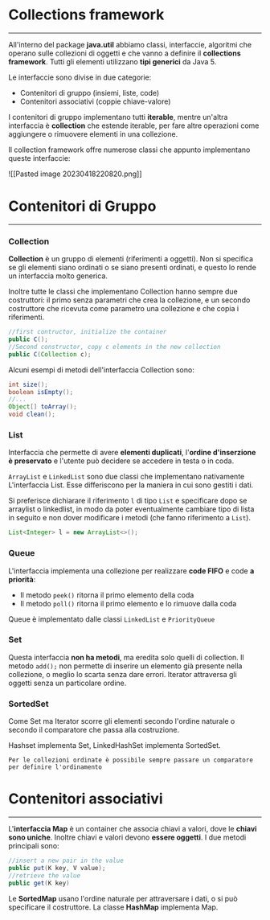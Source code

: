 # Collections framework
---
All'interno del package **java.util** abbiamo classi, interfaccie, algoritmi che operano sulle collezioni di oggetti e che vanno a definire il **collections framework**.
Tutti gli elementi utilizzano **tipi generici** da Java 5.

Le interfaccie sono divise in due categorie:
- Contenitori di gruppo (insiemi, liste, code)
- Contenitori associativi (coppie chiave-valore)

I contenitori di gruppo implementano tutti **iterable**, mentre un'altra interfaccia è **collection** che estende iterable, per fare altre operazioni come aggiungere o rimuovere elementi in una collezione.

Il collection framework offre numerose classi che appunto implementano queste interfaccie:

![[Pasted image 20230418220820.png]]


# Contenitori di Gruppo
---

### Collection

**Collection** è un gruppo di elementi (riferimenti a oggetti). Non si specifica se gli elementi siano ordinati o se siano presenti ordinati, e questo lo rende un interfaccia molto generica.

Inoltre tutte le classi che implementano Collection hanno sempre due costruttori: il primo senza parametri che crea la collezione, e un secondo costruttore che ricevuta come parametro una collezione e che copia i riferimenti.

```java
//first contructor, initialize the container
public C();
//Second constructor, copy c elements in the new collection
public C(Collection c);
```

Alcuni esempi di metodi dell'interfaccia Collection sono:

```java
int size();
boolean isEmpty();
//...
Object[] toArray();
void clean();
```

### List

Interfaccia che permette di avere **elementi duplicati**, l'**ordine d'inserzione è preservato** e l'utente può decidere se accedere in testa o in coda.

`ArrayList` e `LinkedList` sono due classi che implementano nativamente L'interfaccia List. Esse differiscono per la maniera in cui sono gestiti i dati.

Si preferisce dichiarare il riferimento `l` di tipo `List` e specificare dopo se arraylist o linkedlist, in modo da poter eventualmente cambiare tipo di lista in seguito e non dover modificare i metodi (che fanno riferimento a `List`).

```java
List<Integer> l = new ArrayList<>();
```

### Queue

L'interfaccia implementa una collezione per realizzare **code FIFO** e code **a priorità**:
- Il metodo `peek()` ritorna il primo elemento della coda
- Il metodo `poll()` ritorna il primo elemento e lo rimuove dalla coda

Queue è implementato dalle classi `LinkedList` e `PriorityQueue`

### Set

Questa interfaccia **non ha metodi**, ma eredita solo quelli di collection. Il metodo `add();` non permette di inserire un elemento già presente nella collezione, o meglio lo scarta senza dare errori.
Iterator attraversa gli oggetti senza un particolare ordine.

### SortedSet

Come Set ma Iterator scorre gli elementi secondo l'ordine naturale o secondo il comparatore che passa alla costruzione.

Hashset implementa Set, LinkedHashSet implementa SortedSet.

```ad-note
Per le collezioni ordinate è possibile sempre passare un comparatore per definire l'ordinamento
```


# Contenitori associativi
---
L'**interfaccia Map** è un container che associa chiavi a valori, dove le **chiavi sono uniche**.
Inoltre chiavi e valori devono **essere oggetti**.
I due metodi principali sono:

```java
//insert a new pair in the value
public put(K key, V value);
//retrieve the value
public get(K key)
```

Le **SortedMap** usano l'ordine naturale per attraversare i dati, o si può specificare il costruttore.
La classe **HashMap** implementa Map.